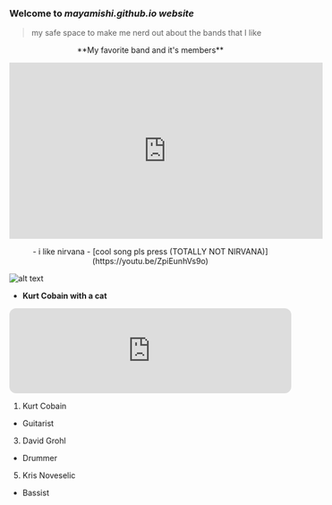 ### Welcome to *mayamishi.github.io website*
> my safe space to make me nerd out about the bands that I like


<p align="center">
**My favorite band and it's members**
<p align="center">
  
<p align="center">  
<iframe width="560" height="315" src="https://www.youtube.com/embed/fregObNcHC8" title="YouTube video player" frameborder="0" allow="accelerometer; autoplay; clipboard-write; encrypted-media; gyroscope; picture-in-picture" allowfullscreen></iframe>
<p align="center">





<p align="center">
- i  like nirvana
- [cool song pls press (TOTALLY NOT NIRVANA)](https://youtu.be/ZpiEunhVs9o)

<p align="center">




![alt text](https://i.pinimg.com/originals/fe/28/74/fe287411625f7479c70af661af595f96.jpg)

- **Kurt Cobain with a cat**

<iframe style="border-radius:12px" src="https://open.spotify.com/embed/track/5vHLwhxxlGzmClMcxRRFPr?utm_source=generator&theme=0" width="100%" height="152" frameBorder="0" allowfullscreen="" allow="autoplay; clipboard-write; encrypted-media; fullscreen; picture-in-picture" loading="lazy"></iframe>


1. Kurt Cobain
  - Guitarist
3. David Grohl
  - Drummer
5. Kris Noveselic
  - Bassist
 

            
